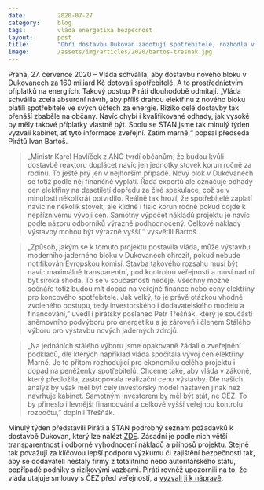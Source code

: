 ```yaml
---
date:         2020-07-27
category:     blog
tags:         vláda energetika bezpečnost
layout:       post
title:        "Obří dostavbu Dukovan zadotují spotřebitelé, rozhodla vláda. Piráti odmítají hrozící zdražení energií i přenášení rizika na občany"
image:        /assets/img/articles/2020/bartos-tresnak.jpg
---  
```



Praha, 27. července 2020 – Vláda schválila, aby dostavbu nového bloku v Dukovanech za 160 miliard Kč dotovali spotřebitelé. A to prostřednictvím příplatků na energiích. Takový postup Piráti dlouhodobě odmítají. „Vláda schválila zcela absurdní návrh, aby příliš drahou elektřinu z nového bloku platili spotřebitelé ve svých účtech za energie. Riziko celé dostavby tak přenáší zbaběle na občany. Navíc chybí i kvalifikované odhady, jak vysoké by měly takové příplatky vlastně být. Spolu se STAN jsme tak minulý týden vyzvali kabinet, ať tyto informace zveřejní. Zatím marně,“ popsal předseda Pirátů Ivan Bartoš.

> „Ministr Karel Havlíček z ANO tvrdí občanům, že budou kvůli dostavbě reaktoru doplácet navíc jen jednotky stovek korun ročně za rodinu. To ještě prý jen v nejhorším případě. Nový blok v Dukovanech se totiž podle něj finančně vyplatí. Řada expertů ale označuje odhady cen elektřiny na desetiletí dopředu za čiré spekulace, což se v minulosti několikrát potvrdilo. Reálně tak hrozí, že spotřebitelé zaplatí navíc ne několik stovek, ale klidně i tisíc korun ročně pokud dojde k nepříznivému vývoji cen. Samotný výpočet nákladů projektu je navíc podle názoru odborníků výrazně podhodnocený. Celkové náklady výstavby mohou být výrazně vyšší,“ vysvětlil Bartoš.  

> „Způsob, jakým se k tomuto projektu postavila vláda, může výstavbu moderního jaderného bloku v Dukovanech ohrozit, pokud nebude notifikován Evropskou komisí. Stavba takového rozsahu musí být navíc maximálně transparentní, pod kontrolou veřejnosti a musí nad ní být široká shoda. To se v současnosti neděje. Všechny možné scénáře totiž budou mít dopad na veřejné finance nebo ceny elektřiny pro koncového spotřebitele. Jak velký, to je právě otázkou vhodně zvoleného postupu, tedy investorského i dodavatelského modelu a financování,” uvedl i pirátský poslanec Petr Třešňák, který je součástí sněmovního podvýboru pro energetiku a je zároveň i členem Stálého výboru pro výstavbu nových jaderných zdrojů. 

> „Na jednáních stálého výboru jsme opakovaně žádali o zveřejnění podkladů, dle kterých například vláda spočítala vývoj cen elektřiny. Marně. Je to přitom rozhodující pro ekonomiku celého projektu i dopad na peněženky spotřebitelů. Chceme také, aby vláda v zákoně, který předložila, zastropovala realizační cenu výstavby. Dle našich analýz by však měl být celý investorský model nastaven jinak než navrhuje kabinet. Samotným investorem by měl být stát, ne ČEZ. To by přineslo i levnější financování a celkově vyšší veřejnou kontrolu rozpočtu,” doplnil Třešňák.

  Minulý týden představili Piráti a STAN podrobný seznam požadavků k dostavbě Dukovan, který lze nalézt [ZDE](https://www.pirati.cz/assets/pdf/Po%C5%BEadavky%20na%20vl%C3%A1du_Dukovany.pdf). Zásadní je podle nich větší transparentnost i odborné vyhodnocení nákladů a přínosů projektu. Stejně tak považují za klíčovou lepší podporu výzkumu či zajištění bezpečnosti tak, aby se dodavateli nestaly firmy z totalitního nebo autoritářského státu, popřípadě podniky s rizikovými vazbami. Piráti rovněž upozornili na to, že vláda utajuje smlouvy s ČEZ před veřejností, a [vyzvali ji k nápravě](https://www.pirati.cz/tiskove-zpravy/dostavba-dukovan-bez-moznosti-kontroly.html).
